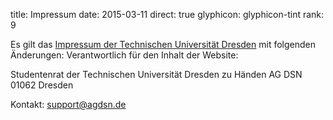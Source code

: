 title: Impressum
date: 2015-03-11
direct: true
glyphicon: glyphicon-tint
rank: 9

Es gilt das [Impressum der Technischen Universität Dresden](http://tu-dresden.de/index_html/impressum) mit folgenden Änderungen:
Verantwortlich für den Inhalt der Website:

Studentenrat der Technischen Universität Dresden
zu Händen AG DSN
01062 Dresden

Kontakt: support@agdsn.de
